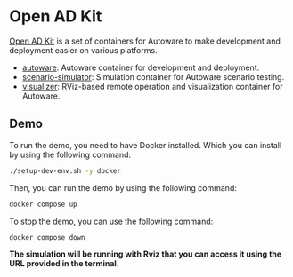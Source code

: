 # Open AD Kit

[Open AD Kit](https://autoware.org/open-ad-kit/) is a set of containers for Autoware to make development and deployment easier on various platforms.

- [autoware](./docker/autoware/README.md): Autoware container for development and deployment.
- [scenario-simulator](./docker/scenario-simulator/README.md): Simulation container for Autoware scenario testing.
- [visualizer](./docker/visualizer/README.md): RViz-based remote operation and visualization container for Autoware.

## Demo

To run the demo, you need to have Docker installed. Which you can install by using the following command:

```bash
./setup-dev-env.sh -y docker
```

Then, you can run the demo by using the following command:

```bash
docker compose up
```

To stop the demo, you can use the following command:

```bash
docker compose down
```

**The simulation will be running with Rviz that you can access it using the URL provided in the terminal.**
